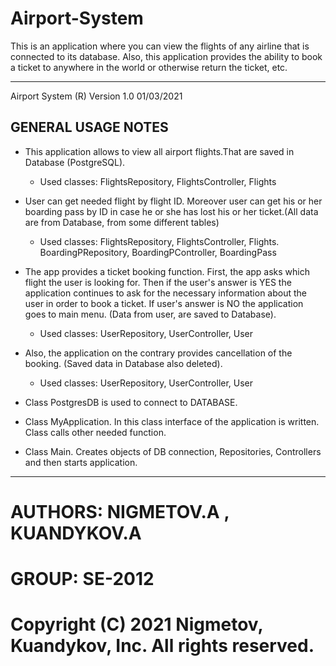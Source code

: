 # Airport-System
This is an application where you can view the flights of any airline that is connected to its database.
Also, this application provides the ability to book a ticket to anywhere in the world or otherwise return the ticket, etc.

--------------------------------------------------------------------------------------------------------------------------
Airport System (R)  Version 1.0  01/03/2021

GENERAL USAGE NOTES
-------------------

- This application allows to view all airport flights.That are saved in Database (PostgreSQL).
  - Used classes: FlightsRepository, FlightsController, Flights

- User can get needed flight by flight ID. Moreover user can get his or her boarding pass by ID in
  case he or she has lost his or her ticket.(All data are from Database, from some different tables)
  - Used classes: FlightsRepository, FlightsController, Flights. BoardingPRepository, BoardingPController, BoardingPass

- The app provides a ticket booking function. First, the app asks which flight the user is looking for.
  Then if the user's answer is YES the application continues to ask for the necessary information about the user
  in order to book a ticket. If user's answer is NO the application goes to main menu. (Data from user, are saved to Database).
  - Used classes: UserRepository, UserController, User

- Also, the application on the contrary provides cancellation of the booking. (Saved data in Database also deleted).
  - Used classes: UserRepository, UserController, User

- Class PostgresDB is used to connect to DATABASE.

- Class MyApplication. In this class interface of the application is written. Class calls other needed function.

- Class Main. Creates objects of DB connection, Repositories, Controllers and then starts application.
-------------------------------------------------------------------------------------------------------------------------------


AUTHORS: NIGMETOV.A , KUANDYKOV.A 
=================================
GROUP: SE-2012
=================================

Copyright (C) 2021 Nigmetov, Kuandykov, Inc. All rights reserved.
=================================================================

